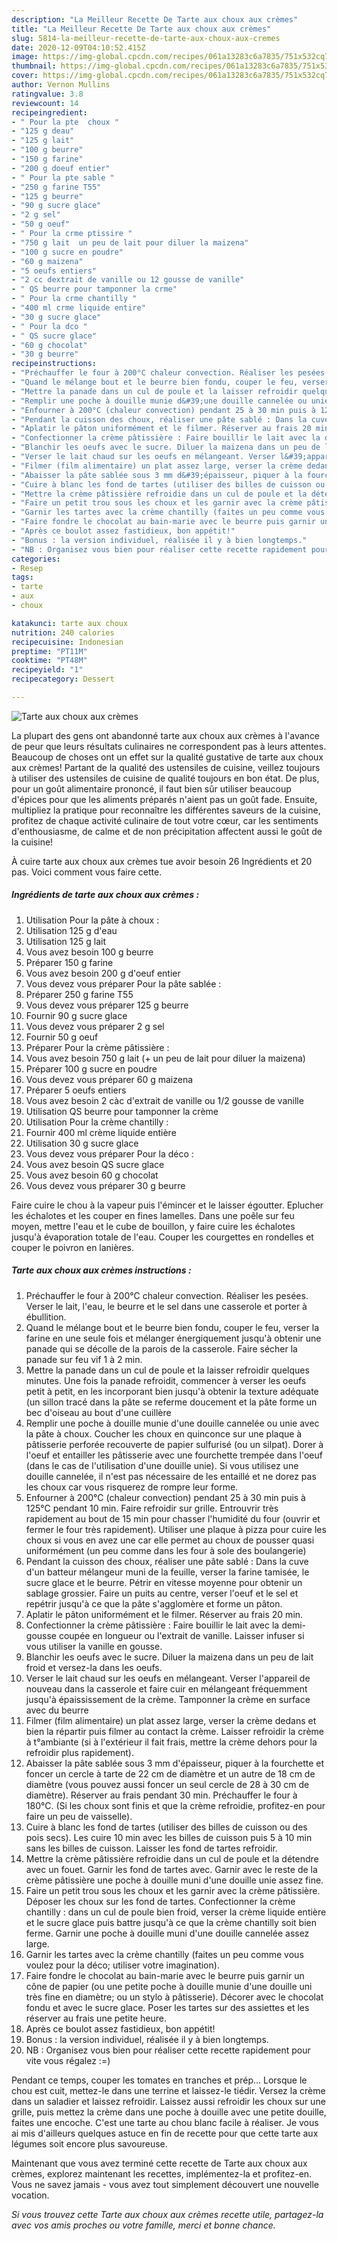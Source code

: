 ```yaml
---
description: "La Meilleur Recette De Tarte aux choux aux crèmes"
title: "La Meilleur Recette De Tarte aux choux aux crèmes"
slug: 5814-la-meilleur-recette-de-tarte-aux-choux-aux-cremes
date: 2020-12-09T04:10:52.415Z
image: https://img-global.cpcdn.com/recipes/061a13283c6a7835/751x532cq70/tarte-aux-choux-aux-cremes-photo-principale-de-la-recette.jpg
thumbnail: https://img-global.cpcdn.com/recipes/061a13283c6a7835/751x532cq70/tarte-aux-choux-aux-cremes-photo-principale-de-la-recette.jpg
cover: https://img-global.cpcdn.com/recipes/061a13283c6a7835/751x532cq70/tarte-aux-choux-aux-cremes-photo-principale-de-la-recette.jpg
author: Vernon Mullins
ratingvalue: 3.8
reviewcount: 14
recipeingredient:
- " Pour la pte  choux "
- "125 g deau"
- "125 g lait"
- "100 g beurre"
- "150 g farine"
- "200 g doeuf entier"
- " Pour la pte sable "
- "250 g farine T55"
- "125 g beurre"
- "90 g sucre glace"
- "2 g sel"
- "50 g oeuf"
- " Pour la crme ptissire "
- "750 g lait  un peu de lait pour diluer la maizena"
- "100 g sucre en poudre"
- "60 g maizena"
- "5 oeufs entiers"
- "2 cc dextrait de vanille ou 12 gousse de vanille"
- " QS beurre pour tamponner la crme"
- " Pour la crme chantilly "
- "400 ml crme liquide entire"
- "30 g sucre glace"
- " Pour la dco "
- " QS sucre glace"
- "60 g chocolat"
- "30 g beurre"
recipeinstructions:
- "Préchauffer le four à 200°C chaleur convection. Réaliser les pesées. Verser le lait, l&#39;eau, le beurre et le sel dans une casserole et porter à ébullition."
- "Quand le mélange bout et le beurre bien fondu, couper le feu, verser la farine en une seule fois et mélanger énergiquement jusqu&#39;à obtenir une panade qui se décolle de la parois de la casserole. Faire sécher la panade sur feu vif 1 à 2 min."
- "Mettre la panade dans un cul de poule et la laisser refroidir quelques minutes. Une fois la panade refroidit, commencer à verser les oeufs petit à petit, en les incorporant bien jusqu&#39;à obtenir la texture adéquate (un sillon tracé dans la pâte se referme doucement et la pâte forme un bec d&#39;oiseau au bout d&#39;une cuillère"
- "Remplir une poche à douille munie d&#39;une douille cannelée ou unie avec la pâte à choux. Coucher les choux en quinconce sur une plaque à pâtisserie perforée recouverte de papier sulfurisé (ou un silpat). Dorer à l&#39;oeuf et entailler les pâtisserie avec une fourchette trempée dans l&#39;oeuf (dans le cas de l&#39;utilisation d&#39;une douille unie). Si vous utilisez une douille cannelée, il n&#39;est pas nécessaire de les entaillé et ne dorez pas les choux car vous risquerez de rompre leur forme."
- "Enfourner à 200°C (chaleur convection) pendant 25 à 30 min puis à 125°C pendant 10 min. Faire refroidir sur grille. Entrouvrir très rapidement au bout de 15 min pour chasser l&#39;humidité du four (ouvrir et fermer le four très rapidement). Utiliser une plaque à pizza pour cuire les choux si vous en avez une car elle permet au choux de pousser quasi uniformément (un peu comme dans les four à sole des boulangerie)"
- "Pendant la cuisson des choux, réaliser une pâte sablé : Dans la cuve d&#39;un batteur mélangeur muni de la feuille, verser la farine tamisée, le sucre glace et le beurre. Pétrir en vitesse moyenne pour obtenir un sablage grossier. Faire un puits au centre, verser l&#39;oeuf et le sel et repétrir jusqu&#39;à ce que la pâte s&#39;agglomère et forme un pâton."
- "Aplatir le pâton uniformément et le filmer. Réserver au frais 20 min."
- "Confectionner la crème pâtissière : Faire bouillir le lait avec la demi-gousse coupée en longueur ou l&#39;extrait de vanille. Laisser infuser si vous utiliser la vanille en gousse."
- "Blanchir les oeufs avec le sucre. Diluer la maizena dans un peu de lait froid et versez-la dans les oeufs."
- "Verser le lait chaud sur les oeufs en mélangeant. Verser l&#39;appareil de nouveau dans la casserole et faire cuir en mélangeant fréquemment jusqu&#39;à épaississement de la crème. Tamponner la crème en surface avec du beurre"
- "Filmer (film alimentaire) un plat assez large, verser la crème dedans et bien la répartir puis filmer au contact la crème. Laisser refroidir la crème à t°ambiante (si à l&#39;extérieur il fait frais, mettre la crème dehors pour la refroidir plus rapidement)."
- "Abaisser la pâte sablée sous 3 mm d&#39;épaisseur, piquer à la fourchette et foncer un cercle à tarte de 22 cm de diamètre et un autre de 18 cm de diamètre (vous pouvez aussi foncer un seul cercle de 28 à 30 cm de diamètre). Réserver au frais pendant 30 min. Préchauffer le four à 180°C. (Si les choux sont finis et que la crème refroidie, profitez-en pour faire un peu de vaisselle)."
- "Cuire à blanc les fond de tartes (utiliser des billes de cuisson ou des pois secs). Les cuire 10 min avec les billes de cuisson puis 5 à 10 min sans les billes de cuisson. Laisser les fond de tartes refroidir."
- "Mettre la crème pâtissière refroidie dans un cul de poule et la détendre avec un fouet. Garnir les fond de tartes avec. Garnir avec le reste de la crème pâtissière une poche à douille muni d&#39;une douille unie assez fine."
- "Faire un petit trou sous les choux et les garnir avec la crème pâtissière. Déposer les choux sur les fond de tartes. Confectionner la crème chantilly : dans un cul de poule bien froid, verser la crème liquide entière et le sucre glace puis battre jusqu&#39;à ce que la crème chantilly soit bien ferme. Garnir une poche à douille muni d&#39;une douille cannelée assez large."
- "Garnir les tartes avec la crème chantilly (faites un peu comme vous voulez pour la déco; utiliser votre imagination)."
- "Faire fondre le chocolat au bain-marie avec le beurre puis garnir un cône de papier (ou une petite poche à douille munie d&#39;une douille uni très fine en diamètre; ou un stylo à pâtisserie). Décorer avec le chocolat fondu et avec le sucre glace. Poser les tartes sur des assiettes et les réserver au frais une petite heure."
- "Après ce boulot assez fastidieux, bon appétit!"
- "Bonus : la version individuel, réalisée il y à bien longtemps."
- "NB : Organisez vous bien pour réaliser cette recette rapidement pour vite vous régalez :=)"
categories:
- Resep
tags:
- tarte
- aux
- choux

katakunci: tarte aux choux 
nutrition: 240 calories
recipecuisine: Indonesian
preptime: "PT11M"
cooktime: "PT48M"
recipeyield: "1"
recipecategory: Dessert

---
```



![Tarte aux choux aux crèmes](https://img-global.cpcdn.com/recipes/061a13283c6a7835/751x532cq70/tarte-aux-choux-aux-cremes-photo-principale-de-la-recette.jpg)

La plupart des gens ont abandonné tarte aux choux aux crèmes à l'avance de peur que leurs résultats culinaires ne correspondent pas à leurs attentes. Beaucoup de choses ont un effet sur la qualité gustative de tarte aux choux aux crèmes! Partant de la qualité des ustensiles de cuisine, veillez toujours à utiliser des ustensiles de cuisine de qualité toujours en bon état. De plus, pour un goût alimentaire prononcé, il faut bien sûr utiliser beaucoup d'épices pour que les aliments préparés n'aient pas un goût fade. Ensuite, multipliez la pratique pour reconnaître les différentes saveurs de la cuisine, profitez de chaque activité culinaire de tout votre cœur, car les sentiments d'enthousiasme, de calme et de non précipitation affectent aussi le goût de la cuisine!

<!--inarticleads1-->

À cuire tarte aux choux aux crèmes tue avoir besoin 26 Ingrédients et 20 pas. Voici comment vous faire cette.

##### Ingrédients de tarte aux choux aux crèmes :

1. Utilisation  Pour la pâte à choux :
1. Utilisation 125 g d&#39;eau
1. Utilisation 125 g lait
1. Vous avez besoin 100 g beurre
1. Préparer 150 g farine
1. Vous avez besoin 200 g d&#39;oeuf entier
1. Vous devez vous préparer  Pour la pâte sablée :
1. Préparer 250 g farine T55
1. Vous devez vous préparer 125 g beurre
1. Fournir 90 g sucre glace
1. Vous devez vous préparer 2 g sel
1. Fournir 50 g oeuf
1. Préparer  Pour la crème pâtissière :
1. Vous avez besoin 750 g lait (+ un peu de lait pour diluer la maizena)
1. Préparer 100 g sucre en poudre
1. Vous devez vous préparer 60 g maizena
1. Préparer 5 oeufs entiers
1. Vous avez besoin 2 càc d&#39;extrait de vanille ou 1/2 gousse de vanille
1. Utilisation  QS beurre pour tamponner la crème
1. Utilisation  Pour la crème chantilly :
1. Fournir 400 ml crème liquide entière
1. Utilisation 30 g sucre glace
1. Vous devez vous préparer  Pour la déco :
1. Vous avez besoin  QS sucre glace
1. Vous avez besoin 60 g chocolat
1. Vous devez vous préparer 30 g beurre


Faire cuire le chou à la vapeur puis l&#39;émincer et le laisser égoutter. Eplucher les échalotes et les couper en fines lamelles. Dans une poêle sur feu moyen, mettre l&#39;eau et le cube de bouillon, y faire cuire les échalotes jusqu&#39;à évaporation totale de l&#39;eau. Couper les courgettes en rondelles et couper le poivron en lanières. 

<!--inarticleads2-->

##### Tarte aux choux aux crèmes instructions :

1. Préchauffer le four à 200°C chaleur convection. Réaliser les pesées. Verser le lait, l&#39;eau, le beurre et le sel dans une casserole et porter à ébullition.
1. Quand le mélange bout et le beurre bien fondu, couper le feu, verser la farine en une seule fois et mélanger énergiquement jusqu&#39;à obtenir une panade qui se décolle de la parois de la casserole. Faire sécher la panade sur feu vif 1 à 2 min.
1. Mettre la panade dans un cul de poule et la laisser refroidir quelques minutes. Une fois la panade refroidit, commencer à verser les oeufs petit à petit, en les incorporant bien jusqu&#39;à obtenir la texture adéquate (un sillon tracé dans la pâte se referme doucement et la pâte forme un bec d&#39;oiseau au bout d&#39;une cuillère
1. Remplir une poche à douille munie d&#39;une douille cannelée ou unie avec la pâte à choux. Coucher les choux en quinconce sur une plaque à pâtisserie perforée recouverte de papier sulfurisé (ou un silpat). Dorer à l&#39;oeuf et entailler les pâtisserie avec une fourchette trempée dans l&#39;oeuf (dans le cas de l&#39;utilisation d&#39;une douille unie). Si vous utilisez une douille cannelée, il n&#39;est pas nécessaire de les entaillé et ne dorez pas les choux car vous risquerez de rompre leur forme.
1. Enfourner à 200°C (chaleur convection) pendant 25 à 30 min puis à 125°C pendant 10 min. Faire refroidir sur grille. Entrouvrir très rapidement au bout de 15 min pour chasser l&#39;humidité du four (ouvrir et fermer le four très rapidement). Utiliser une plaque à pizza pour cuire les choux si vous en avez une car elle permet au choux de pousser quasi uniformément (un peu comme dans les four à sole des boulangerie)
1. Pendant la cuisson des choux, réaliser une pâte sablé : Dans la cuve d&#39;un batteur mélangeur muni de la feuille, verser la farine tamisée, le sucre glace et le beurre. Pétrir en vitesse moyenne pour obtenir un sablage grossier. Faire un puits au centre, verser l&#39;oeuf et le sel et repétrir jusqu&#39;à ce que la pâte s&#39;agglomère et forme un pâton.
1. Aplatir le pâton uniformément et le filmer. Réserver au frais 20 min.
1. Confectionner la crème pâtissière : Faire bouillir le lait avec la demi-gousse coupée en longueur ou l&#39;extrait de vanille. Laisser infuser si vous utiliser la vanille en gousse.
1. Blanchir les oeufs avec le sucre. Diluer la maizena dans un peu de lait froid et versez-la dans les oeufs.
1. Verser le lait chaud sur les oeufs en mélangeant. Verser l&#39;appareil de nouveau dans la casserole et faire cuir en mélangeant fréquemment jusqu&#39;à épaississement de la crème. Tamponner la crème en surface avec du beurre
1. Filmer (film alimentaire) un plat assez large, verser la crème dedans et bien la répartir puis filmer au contact la crème. Laisser refroidir la crème à t°ambiante (si à l&#39;extérieur il fait frais, mettre la crème dehors pour la refroidir plus rapidement).
1. Abaisser la pâte sablée sous 3 mm d&#39;épaisseur, piquer à la fourchette et foncer un cercle à tarte de 22 cm de diamètre et un autre de 18 cm de diamètre (vous pouvez aussi foncer un seul cercle de 28 à 30 cm de diamètre). Réserver au frais pendant 30 min. Préchauffer le four à 180°C. (Si les choux sont finis et que la crème refroidie, profitez-en pour faire un peu de vaisselle).
1. Cuire à blanc les fond de tartes (utiliser des billes de cuisson ou des pois secs). Les cuire 10 min avec les billes de cuisson puis 5 à 10 min sans les billes de cuisson. Laisser les fond de tartes refroidir.
1. Mettre la crème pâtissière refroidie dans un cul de poule et la détendre avec un fouet. Garnir les fond de tartes avec. Garnir avec le reste de la crème pâtissière une poche à douille muni d&#39;une douille unie assez fine.
1. Faire un petit trou sous les choux et les garnir avec la crème pâtissière. Déposer les choux sur les fond de tartes. Confectionner la crème chantilly : dans un cul de poule bien froid, verser la crème liquide entière et le sucre glace puis battre jusqu&#39;à ce que la crème chantilly soit bien ferme. Garnir une poche à douille muni d&#39;une douille cannelée assez large.
1. Garnir les tartes avec la crème chantilly (faites un peu comme vous voulez pour la déco; utiliser votre imagination).
1. Faire fondre le chocolat au bain-marie avec le beurre puis garnir un cône de papier (ou une petite poche à douille munie d&#39;une douille uni très fine en diamètre; ou un stylo à pâtisserie). Décorer avec le chocolat fondu et avec le sucre glace. Poser les tartes sur des assiettes et les réserver au frais une petite heure.
1. Après ce boulot assez fastidieux, bon appétit!
1. Bonus : la version individuel, réalisée il y à bien longtemps.
1. NB : Organisez vous bien pour réaliser cette recette rapidement pour vite vous régalez :=)


Pendant ce temps, couper les tomates en tranches et prép… Lorsque le chou est cuit, mettez-le dans une terrine et laissez-le tiédir. Versez la crème dans un saladier et laissez refroidir. Laissez aussi refroidir les choux sur une grille, puis mettez la crème dans une poche à douille avec une petite douille, faites une encoche. C&#39;est une tarte au chou blanc facile à réaliser. Je vous ai mis d&#39;ailleurs quelques astuce en fin de recette pour que cette tarte aux légumes soit encore plus savoureuse. 

<!--inarticleads1-->

<p>
Maintenant que vous avez terminé cette recette de Tarte aux choux aux crèmes, explorez maintenant les recettes, implémentez-la et profitez-en. Vous ne savez jamais - vous avez tout simplement découvert une nouvelle vocation.
</p>

<p>
<i>Si vous trouvez cette Tarte aux choux aux crèmes recette utile, partagez-la avec vos amis proches ou votre famille, merci et bonne chance.</i>
</p>
